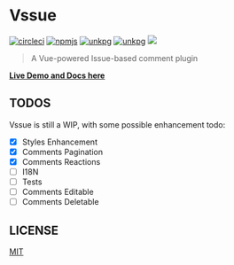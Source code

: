 # Vssue

[![circleci](https://img.shields.io/circleci/project/github/meteorlxy/vssue/master.svg?logo=circleci)](https://circleci.com/gh/meteorlxy/vssue)
[![npmjs](https://img.shields.io/npm/v/vssue/latest.svg?logo=npm)](https://www.npmjs.com/package/vssue)
[![unkpg](https://img.badgesize.io/https://unpkg.com/vssue/dist/vssue.github.min.js.svg?label=min%20size)](https://unpkg.com/vssue/dist/vssue.github.min.js)
[![unkpg](https://img.badgesize.io/https://unpkg.com/vssue/dist/vssue.github.min.js.svg?compression=gzip)](https://unpkg.com/vssue/dist/vssue.github.min.js)
[![](https://img.shields.io/github/license/meteorlxy/vssue.svg)](./LICENSE)

> A Vue-powered Issue-based comment plugin

[**Live Demo and Docs here**](https://vssue.js.org)

## TODOS

Vssue is still a WIP, with some possible enhancement todo:

- [x] Styles Enhancement
- [x] Comments Pagination
- [x] Comments Reactions
- [ ] I18N
- [ ] Tests
- [ ] Comments Editable
- [ ] Comments Deletable

## LICENSE

[MIT](./LICENSE)
